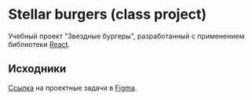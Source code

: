 # Stellar burgers (class project)

Учебный проект "Звездные бургеры", разработанный с применением библиотеки [React](https://reactjs.org/).

## Исходники

[Ссылка](https://www.figma.com/file/ocw9a6hNGeAejl4F3G9fp8/React-_-%D0%9F%D1%80%D0%BE%D0%B5%D0%BA%D1%82%D0%BD%D1%8B%D0%B5-%D0%B7%D0%B0%D0%B4%D0%B0%D1%87%D0%B8-(3-%D0%BC%D0%B5%D1%81%D1%8F%D1%86%D0%B0)_external_link?node-id=2%3A1) на проектные задачи в [Figma](https://www.figma.com).
